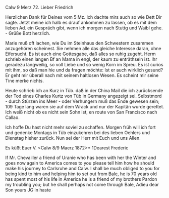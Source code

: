  Calw 9 Merz 72.
Lieber Friedrich

Herzlichen Dank für Deines vom 5 Mz. Ich dachte mirs auch so wie Dett Dir sagte. Jetzt meine ich halb es drauf ankommen zu lassen, ob es mit dem lieben Ad. ein Gespräch gibt, wenn ich morgen nach Stuttg und Waibl gehe. - Grüße Bott herzlich.

Marie muß oft lachen, wie Du im Steinhaus den Schwestern zusammen anzugehören scheinest. Sie nehmen alle das gleiche Interesse daran, ohne Eifersucht. Es ist auch eine Gottesgabe, daß alles so ruhig zugeht. 
Herm schrieb einen langen Bf an Mama in engl, der kaum zu enträthseln ist. Ihr geradezu langweilig, so voll Liebe und so wenig Korn im Spreu. Es ist curios mit ihm, so daß man hie und da fragen möchte: Ist er auch wirklich gesund? Er geht mir überall nach mit seinem haltlosen Wesen. Es scheint mir seine Tine merke nichts.

Heute schrieb ich an Kurz in Tüb. daß in der China Mail die ich zurücksende der Tod eines Charles Kurtz von Tüb in Germany angezeigt sei. Selbstmord - durch Stürzen ins Meer - oder Verhungern muß das Ende gewesen sein; 109 Tage lang waren sie auf dem Wrack und nur der Kapitän wurde gerettet. Ich weiß nicht ob es nicht sein Sohn ist, en route von San Francisco nach Callao.

Ich hoffe Du hast nicht mehr soviel zu schaffen. Morgen früh will ich fort und gedenke Montags in Tüb einzukehren bei des lieben Oehlers und Dienstag hieher zurück. Nun sei der Herr mit Euch und uns Allen.

 Es küßt Euer V.
 <Calw 8/9 Maerz 1872>*
1Dearest Frederic

If Mr. Chevailler a friend of Uranie who has been with her the Winter and goes now again to America comes to you please tell him how he should make his journey to Carlsruhe and Calw. I shall be much obliged to you for being kind to him and helping him to set out from Bale, he is 70 years old has spent most of his life in America he is a friend of my brothers 
Pardon my troubling you; but he shall perhaps not come through Bale, 
Adieu dear Son
 yours JG
in haste
